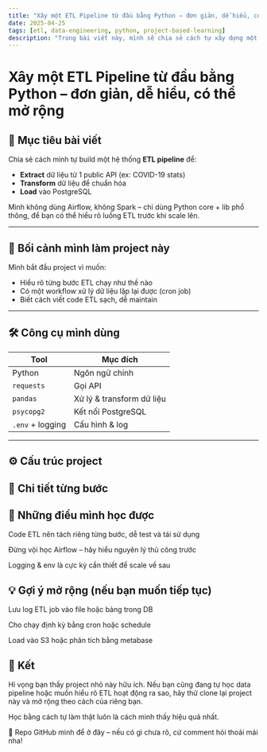 ```yaml
---
title: "Xây một ETL Pipeline từ đầu bằng Python – đơn giản, dễ hiểu, có thể mở rộng"
date: 2025-04-25
tags: [etl, data-engineering, python, project-based-learning]
description: "Trong bài viết này, mình sẽ chia sẻ cách tự xây dựng một pipeline ETL đơn giản để xử lý dữ liệu từ API đến database. Có code thật, có bài học rút ra."
---
```


# Xây một ETL Pipeline từ đầu bằng Python – đơn giản, dễ hiểu, có thể mở rộng

## 🧩 Mục tiêu bài viết

Chia sẻ cách mình tự build một hệ thống **ETL pipeline** để:
- **Extract** dữ liệu từ 1 public API (ex: COVID-19 stats)
- **Transform** dữ liệu để chuẩn hóa
- **Load** vào PostgreSQL

Mình không dùng Airflow, không Spark – chỉ dùng Python core + lib phổ thông, để bạn có thể hiểu rõ luồng ETL trước khi scale lên.

---

## 🧠 Bối cảnh mình làm project này

Mình bắt đầu project vì muốn:
- Hiểu rõ từng bước ETL chạy như thế nào
- Có một workflow xử lý dữ liệu lặp lại được (cron job)
- Biết cách viết code ETL sạch, dễ maintain

---

## 🛠️ Công cụ mình dùng

| Tool | Mục đích |
|------|----------|
| Python | Ngôn ngữ chính |
| `requests` | Gọi API |
| `pandas` | Xử lý & transform dữ liệu |
| `psycopg2` | Kết nối PostgreSQL |
| `.env` + logging | Cấu hình & log |

---

## ⚙️ Cấu trúc project

## 🚀 Chi tiết từng bước

## 🧠 Những điều mình học được

Code ETL nên tách riêng từng bước, dễ test và tái sử dụng

Đừng vội học Airflow – hãy hiểu nguyên lý thủ công trước

Logging & env là cực kỳ cần thiết để scale về sau

## 💡 Gợi ý mở rộng (nếu bạn muốn tiếp tục)

Lưu log ETL job vào file hoặc bảng trong DB

Cho chạy định kỳ bằng cron hoặc schedule

Load vào S3 hoặc phân tích bằng metabase

## 🙌 Kết

Hi vọng bạn thấy project nhỏ này hữu ích.
Nếu bạn cũng đang tự học data pipeline hoặc muốn hiểu rõ ETL hoạt động ra sao, hãy thử clone lại project này và mở rộng theo cách của riêng bạn.

Học bằng cách tự làm thật luôn là cách mình thấy hiệu quả nhất.

📎 Repo GitHub mình để ở đây – nếu có gì chưa rõ, cứ comment hỏi thoải mái nha!